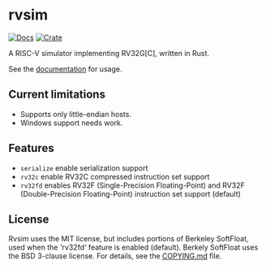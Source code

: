 # rvsim

[![Docs](https://docs.rs/rvsim/badge.svg)](https://docs.rs/rvsim)
[![Crate](https://img.shields.io/crates/v/rvsim.svg)](https://crates.io/crates/rvsim)

A RISC-V simulator implementing RV32G[C], written in Rust.

See the [documentation] for usage.

[documentation]: https://docs.rs/rvsim

## Current limitations

- Supports only little-endian hosts.
- Windows support needs work.

## Features

- `serialize` enable serialization support
- `rv32c` enable RV32C compressed instruction set support
- `rv32fd` enables RV32F (Single-Precision Floating-Point) and RV32F (Double-Precision Floating-Point) instruction set support (default)

## License

Rvsim uses the MIT license, but includes portions of Berkeley SoftFloat, used
when the 'rv32fd' feature is enabled (default). Berkely SoftFloat uses the BSD
3-clause license. For details, see the [COPYING.md](./COPYING.md) file.
